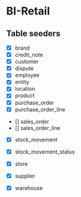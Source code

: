 # BI-Retail

## Table seeders
- [X] brand
- [X] credit_note
- [X] customer
- [X] dispute
- [X] employee
- [X] entity
- [X] location
- [X] product
- [X] purchase_order
- [X] purchase_order_line
- [] sales_order
- [] sales_order_line
- [X] stock_movement
- [X] stock_movement_status
- [X] store
- [X] supplier
- [X] warehouse
  